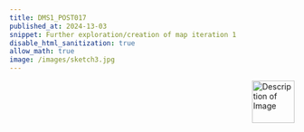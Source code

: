 ```yaml
---
title: DMS1_POST017
published_at: 2024-13-03
snippet: Further exploration/creation of map iteration 1
disable_html_sanitization: true
allow_math: true
image: /images/sketch3.jpg
---
```


<img src="https://www.hardjewelry.com/cdn/shop/files/ezgif.com-gif-maker_3.gif?v=1649272041" alt="Description of Image" style="float:right; margin-left:20px; width:75px; height:auto;">
